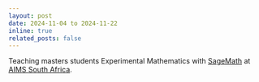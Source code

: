 ```yaml
---
layout: post
date: 2024-11-04 to 2024-11-22
inline: true
related_posts: false
---
```


Teaching masters students Experimental Mathematics with [SageMath](http://www.sagemath.org) at [AIMS South Africa](http://www.aims.ac.za).

